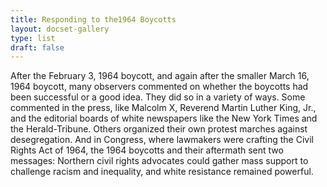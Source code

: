 ```yaml
---
title: Responding to the1964 Boycotts
layout: docset-gallery
type: list
draft: false
---
```


After the February 3, 1964 boycott, and again after the smaller March 16, 1964 boycott, many observers commented on whether the boycotts had been successful or a good idea. They did so in a variety of ways. Some commented in the press, like Malcolm X, Reverend Martin Luther King, Jr., and the editorial boards of white newspapers like the New York Times and the Herald-Tribune. Others organized their own protest marches against desegregation. And in Congress, where lawmakers were crafting the Civil Rights Act of 1964, the 1964 boycotts and their aftermath sent two messages: Northern civil rights advocates could gather mass support to challenge racism and inequality, and white resistance remained powerful.
